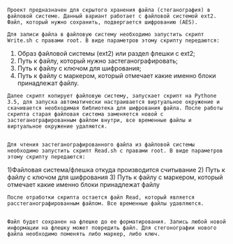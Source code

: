 	Проект предназначен для скрытого хранения файла (стеганография) в файловой системе. Данный вариант работает с файловой системой ext2. Файл, который нужно сохранить, подвергается шифрованию (AES).

	Для записи файла в файловую систему необходимо запустить скрипт Write.sh с правами root. В виде параметров этому скрипту передаются:
  1) Образ файловой системы (ext2) или раздел флешки с ext2;
  2) Путь к файлу, который нужно застеганографировать;
  3) Путь к файлу с ключом для шифрования;
  4) Путь к файлу с маркером, который отмечает какие именно блоки принадлежат файлу.

	Далее скрипт копирует файловую систему, запускает скрипт на Pythone 3.5, для запуска автоматически настраивается виртуальное окружение и скачивается необходимая библиотека для шифрования файла. После работы скрипта старая файловая система заменяется новой с застеганографированным файлом внутри, все временные файлы и виртуальное окружение удаляются.


	Для чтения застеганографированного файла из файловой системы необходимо запустить скрипт Read.sh с правами root. В виде параметров этому скрипту передаются:
  1)Файловая система/флешка откуда производится считывание
  2) Путь к файлу с ключом для шифрования
  3) Путь к файлу с маркером, который отмечает какие именно блоки принадлежат файлу

	После отработки скрипта остается файл Read, который является расстеганографированным файлом. Все временные файлы удавляются. 

	
	Файл будет сохранен на флешке до ее форматирования. Запись любой новой информации на флешку может повредить файл. Для стегонографии нового файла необходимо поменять либо маркер, либо ключ.
